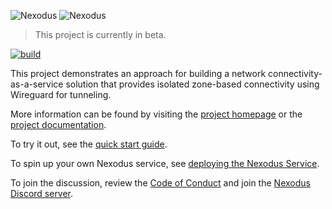 ![Nexodus](docs/assets/wordmark.png#gh-light-mode-only)
![Nexodus](docs/assets/wordmark_dark.png#gh-dark-mode-only)

> This project is currently in beta.

[![build](https://github.com/nexodus-io/nexodus/actions/workflows/build.yml/badge.svg)](https://github.com/nexodus-io/nexodus/actions/workflows/build.yml)

This project demonstrates an approach for building a network connectivity-as-a-service solution that provides isolated zone-based connectivity using Wireguard for tunneling.

More information can be found by visiting the [project homepage](https://nexodus.io) or the [project documentation](https://docs.nexodus.io).

To try it out, see the [quick start guide](https://docs.nexodus.io/quickstart).

To spin up your own Nexodus service, see [deploying the Nexodus Service](https://docs.nexodus.io/deployment/nexodus-service/).

To join the discussion, review the [Code of Conduct](CODE_OF_CONDUCT.md) and join the [Nexodus Discord server](https://discord.gg/4RyhDSkWmK).
